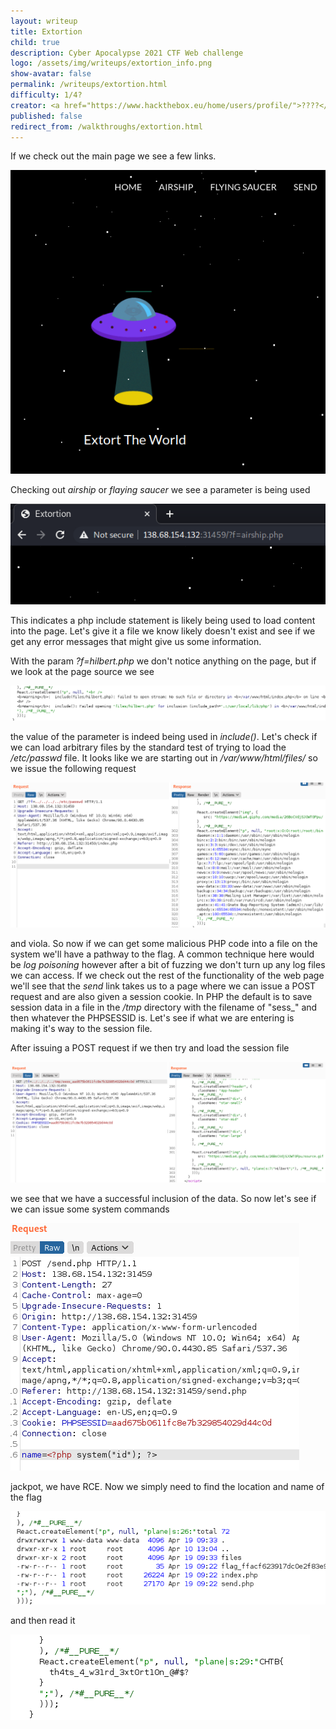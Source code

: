 ```yaml
---
layout: writeup
title: Extortion
child: true
description: Cyber Apocalypse 2021 CTF Web challenge
logo: /assets/img/writeups/extortion_info.png
show-avatar: false
permalink: /writeups/extortion.html
difficulty: 1/4?
creator: <a href="https://www.hackthebox.eu/home/users/profile/">????</a>
published: false
redirect_from: /walkthroughs/extortion.html
---
```


If we check out the main page we see  a few links.

![mainpage](/assets/img/writeups/extortion_index.png)

Checking out *airship* or *flaying saucer* we see a parameter is being used

![parameter](/assets/img/writeups/extortion_param.png)

This indicates a php include statement is likely being used to load content into the page. Let's give it a file we know likely doesn't exist and see if we get any error messages that might give us some information.

With the param *?f=hilbert.php* we don't notice anything on the page, but if we look at the page source we see

![failed to load](/assets/img/writeups/extortion_failed_to_open.png)

the value of the parameter is indeed being used in *include()*. Let's check if we can load arbitrary files by the standard test of trying to load the */etc/passwd* file. It looks like we are starting out in */var/www/html/files/* so we issue the following request

![/etc/passwd](/assets/img/writeups/extortion_passwd.png)

and viola. So now if we can get some malicious PHP code into a file on the system we'll have a pathway to the flag. A common technique here would be *log poisoning* however after a bit of fuzzing we don't turn up any log files we can access. If we check out the rest of the functionality of the web page we'll see that the *send* link takes us to a page where we can issue a POST request and are also given a session cookie. In PHP the default is to save session data in a file in the */tmp* directory with the filename of "sess_" and then whatever the PHPSESSID is.  Let's see if what we are entering is making it's way to the session file.

After issuing a POST request if we then try and load the session file

![session check](/assets/img/writeups/extortion_session_check.png)

we see that we have a successful inclusion of the data. So now let's see if we can issue some system commands

![system id](/assets/img/writeups/extortion_system.png)

jackpot, we have RCE. Now we simply need to find the location and name of the flag

![flag name](/assets/img/writeups/extortion_flag_name.png)

and then read it

![flag contents](/assets/img/writeups/extortion_flag_contents.png)

